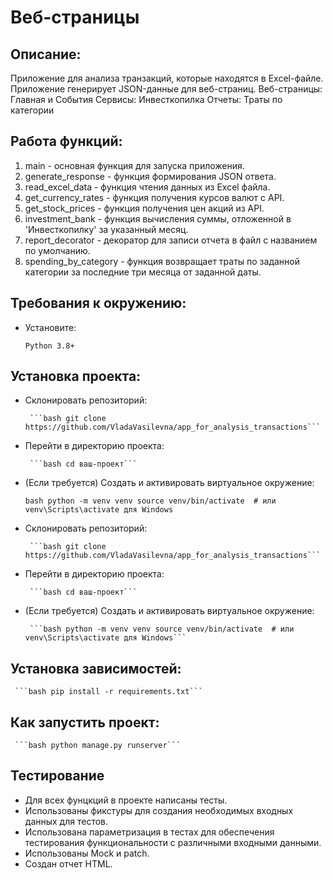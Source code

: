 # Веб-страницы

## Описание:

Приложение для анализа транзакций, которые находятся в Excel-файле. Приложение генерирует JSON-данные для веб-страниц.
Веб-страницы: Главная и События
Сервисы: Инвесткопилка
Отчеты: Траты по категории

## Работа функций:

1. main - основная функция для запуска приложения.
2. generate_response - функция формирования JSON ответа.
3. read_excel_data - функция чтения данных из Excel файла.
4. get_currency_rates - функция получения курсов валют с API.
5. get_stock_prices - функция получения цен акций из API.
6. investment_bank - функция вычисления суммы, отложенной в 'Инвесткопилку' за указанный месяц.
7. report_decorator - декоратор для записи отчета в файл с названием по умолчанию.
8. spending_by_category - функция возвращает траты по заданной категории за последние три месяца от заданной даты.

## Требования к окружению:

   - Установите:

     ```Python 3.8+```

## Установка проекта:

- Склонировать репозиторий:

       ```bash git clone https://github.com/VladaVasilevna/app_for_analysis_transactions```

- Перейти в директорию проекта:

       ```bash cd ваш-проект```

- (Если требуется) Создать и активировать виртуальное окружение:

  ```bash python -m venv venv source venv/bin/activate  # или venv\Scripts\activate для Windows```

- Склонировать репозиторий:

       ```bash git clone https://github.com/VladaVasilevna/app_for_analysis_transactions```

- Перейти в директорию проекта:

       ```bash cd ваш-проект```

- (Если требуется) Создать и активировать виртуальное окружение:

       ```bash python -m venv venv source venv/bin/activate  # или venv\Scripts\activate для Windows```

## Установка зависимостей:

     ```bash pip install -r requirements.txt```



## Как запустить проект:

     ```bash python manage.py runserver```

## Тестирование
- Для всех фунцкций в проекте написаны тесты.
- Использованы фикстуры для создания необходимых входных данных для тестов.
- Использована параметризация в тестах для обеспечения тестирования функциональности с различными входными данными.
- Использованы Mock и patch.
- Создан отчет HTML.
